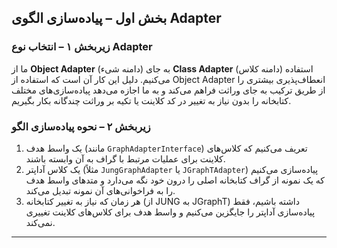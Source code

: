 ## بخش اول – پیاده‌سازی الگوی Adapter

### زیربخش ۱ – انتخاب نوع Adapter
ما از **Object Adapter** (دامنه شیء) به جای **Class Adapter** (دامنه کلاس) استفاده می‌کنیم. دلیل این کار آن است که استفاده از Object Adapter انعطاف‌پذیری بیشتری را از طریق ترکیب به جای وراثت فراهم می‌کند و به ما اجازه می‌دهد پیاده‌سازی‌های مختلف کتابخانه را بدون نیاز به تغییر در کد کلاینت یا تکیه بر وراثت چندگانه بکار بگیریم.

### زیربخش ۲ – نحوه پیاده‌سازی الگو
1. یک واسط هدف (مانند `GraphAdapterInterface`) تعریف می‌کنیم که کلاس‌های کلاینت برای عملیات مرتبط با گراف به آن وابسته باشند.
2. یک کلاس آداپتر (مثلاً `JungGraphAdapter` یا `JGraphTAdapter`) پیاده‌سازی می‌کنیم که یک نمونه از گراف کتابخانه اصلی را درون خود نگه می‌دارد و متدهای واسط هدف را به فراخوانی‌های آن نمونه تبدیل می‌کند.
3. هر زمان که نیاز به تغییر کتابخانه (از JUNG به JGraphT) داشته باشیم، فقط پیاده‌سازی آداپتر را جایگزین می‌کنیم و واسط هدف برای کلاس‌های کلاینت تغییری نمی‌کند.

---
